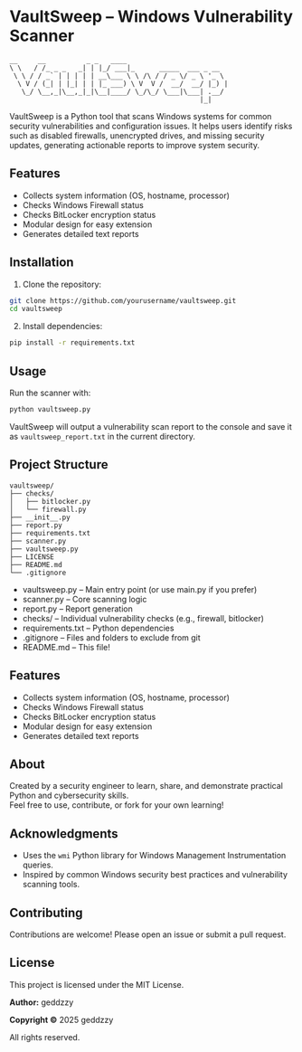 # VaultSweep – Windows Vulnerability Scanner

```
__     __          _ _   ____                         
\ \   / /_ _ _   _| | |_/ ___|_      _____  ___ _ __  
 \ \ / / _` | | | | | __\___ \ \ /\ / / _ \/ _ \ '_ \ 
  \ V / (_| | |_| | | |_ ___) \ V  V /  __/  __/ |_) |
   \_/ \__,_|\__,_|_|\__|____/ \_/\_/ \___|\___| .__/ 
                                               |_|    
```


VaultSweep is a Python tool that scans Windows systems for common security vulnerabilities and configuration issues. It helps users identify risks such as disabled firewalls, unencrypted drives, and missing security updates, generating actionable reports to improve system security.

## Features

- Collects system information (OS, hostname, processor)
- Checks Windows Firewall status
- Checks BitLocker encryption status
- Modular design for easy extension
- Generates detailed text reports

## Installation

1. Clone the repository:
```bash
git clone https://github.com/yourusername/vaultsweep.git
cd vaultsweep
```

2. Install dependencies:
```bash
pip install -r requirements.txt
```

## Usage

Run the scanner with:

```bash
python vaultsweep.py
```

VaultSweep will output a vulnerability scan report to the console and save it as `vaultsweep_report.txt` in the current directory.

## Project Structure
```
vaultsweep/
├── checks/
│   ├── bitlocker.py
│   └── firewall.py
├── __init__.py
├── report.py
├── requirements.txt
├── scanner.py
├── vaultsweep.py
├── LICENSE
├── README.md
└── .gitignore
```
- vaultsweep.py – Main entry point (or use main.py if you prefer)
- scanner.py – Core scanning logic
- report.py – Report generation
- checks/ – Individual vulnerability checks (e.g., firewall, bitlocker)
- requirements.txt – Python dependencies
- .gitignore – Files and folders to exclude from git
- README.md – This file!

## Features

- Collects system information (OS, hostname, processor)
- Checks Windows Firewall status
- Checks BitLocker encryption status
- Modular design for easy extension
- Generates detailed text reports

## About

Created by a security engineer to learn, share, and demonstrate practical Python and cybersecurity skills.  
Feel free to use, contribute, or fork for your own learning!


## Acknowledgments

- Uses the `wmi` Python library for Windows Management Instrumentation queries.
- Inspired by common Windows security best practices and vulnerability scanning tools.


## Contributing

Contributions are welcome! Please open an issue or submit a pull request.


## License

This project is licensed under the MIT License.

**Author:** geddzzy 

**Copyright ©** 2025 geddzzy

All rights reserved.
